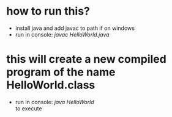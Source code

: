 # how to run this?
* install java and add javac to path if on windows
* run in console: *javac HelloWorld.java*
# this will create a new compiled program of the name HelloWorld.class
* run in console: *java HelloWorld*  
to execute
